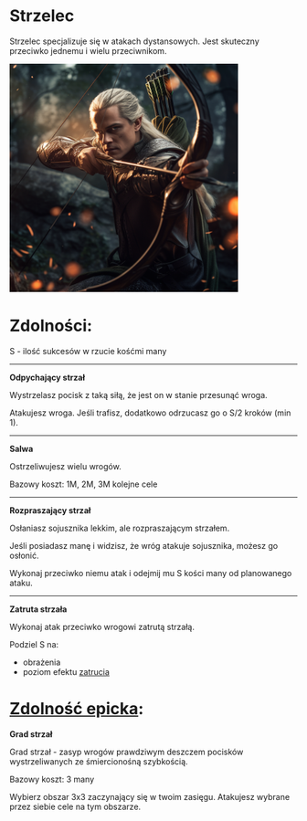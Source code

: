 # Strzelec

Strzelec specjalizuje się w atakach dystansowych. Jest skuteczny przeciwko jednemu i wielu przeciwnikom.

<img src="imgs/strzelec.png" width="400">

# Zdolności:

S - ilość sukcesów w rzucie kośćmi many

___

**Odpychający strzał**

Wystrzelasz pocisk z taką siłą, że jest on w stanie przesunąć wroga.

Atakujesz wroga. Jeśli trafisz, dodatkowo odrzucasz go o S/2 kroków (min 1).
___
**Salwa**

Ostrzeliwujesz wielu wrogów.

Bazowy koszt: 1M, 2M, 3M kolejne cele
___
**Rozpraszający strzał**

Osłaniasz sojusznika lekkim, ale rozpraszającym strzałem.

Jeśli posiadasz manę i widzisz, że wróg atakuje sojusznika, możesz go osłonić. 

Wykonaj przeciwko niemu atak i odejmij mu S kości many od planowanego ataku.
___
**Zatruta strzała**

Wykonaj atak przeciwko wrogowi zatrutą strzałą. 

Podziel S na:
* obrażenia
* poziom efektu [zatrucia](/docs/efekty/zatrucie.md)

# [Zdolność epicka](/docs/zdolnosc-epicka.md):

**Grad strzał**

Grad strzał - zasyp wrogów prawdziwym deszczem pocisków wystrzeliwanych ze śmiercionośną szybkością.

Bazowy koszt: 3 many

Wybierz obszar 3x3 zaczynający się w twoim zasięgu. Atakujesz wybrane przez siebie cele na tym obszarze.
